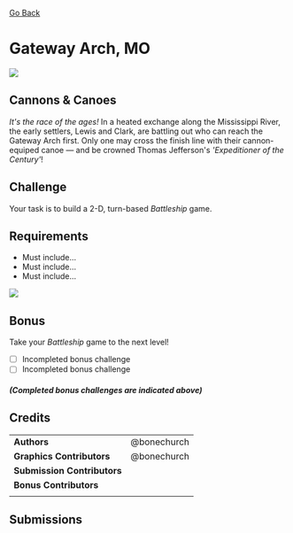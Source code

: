 [Go Back](https://github.com/bonechurch/Route-66#challenges)

# Gateway Arch, MO

![](https://github.com/bonechurch/Route-66/blob/master/images/gateway-arch-MO.png)

## Cannons & Canoes

*It's the race of the ages!* In a heated exchange along the Mississippi River, the early settlers, Lewis and Clark, are battling out who can reach the Gateway Arch first. Only one may cross the finish line with their cannon-equiped canoe — and be crowned Thomas Jefferson's *'Expeditioner of the Century'*! 

## Challenge

Your task is to build a 2-D, turn-based *Battleship* game.

## Requirements

* Must include...
* Must include...
* Must include...

![](https://github.com/bonechurch/Route-66/blob/master/images/diagrams/gateway-arch-MO.png)

## Bonus

Take your *Battleship* game to the next level!

- [ ] Incompleted bonus challenge
- [ ] Incompleted bonus challenge

##### *(Completed bonus challenges are indicated above)*

## Credits

|                              |             |
| ---------------------------- | ----------- |
| **Authors**                  | @bonechurch |
| **Graphics Contributors**    | @bonechurch |
| **Submission Contributors**  |             |
| **Bonus Contributors**       |             |
|                              |             |

## Submissions

<!--- Uncomment(F): See the [submissions]() for this challenge. --->
